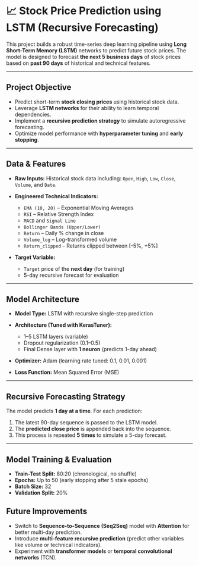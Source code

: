 # 📈 Stock Price Prediction using LSTM (Recursive Forecasting)

This project builds a robust time-series deep learning pipeline using **Long Short-Term Memory (LSTM)** networks to predict future stock prices. The model is designed to forecast **the next 5 business days** of stock prices based on **past 90 days** of historical and technical features.

---

## Project Objective

* Predict short-term **stock closing prices** using historical stock data.
* Leverage **LSTM networks** for their ability to learn temporal dependencies.
* Implement a **recursive prediction strategy** to simulate autoregressive forecasting.
* Optimize model performance with **hyperparameter tuning** and **early stopping**.

---

## Data & Features

* **Raw Inputs:**
  Historical stock data including: `Open`, `High`, `Low`, `Close`, `Volume`, and `Date`.

* **Engineered Technical Indicators:**

  * `EMA (10, 20)` – Exponential Moving Averages
  * `RSI` – Relative Strength Index
  * `MACD` and `Signal Line`
  * `Bollinger Bands (Upper/Lower)`
  * `Return` – Daily % change in close
  * `Volume_log` – Log-transformed volume
  * `Return_clipped` – Returns clipped between \[-5%, +5%]

* **Target Variable:**

  * `Target` price of the **next day** (for training)
  * 5-day recursive forecast for evaluation

---

##  Model Architecture

* **Model Type:** LSTM with recursive single-step prediction
* **Architecture (Tuned with KerasTuner):**

  * 1–5 LSTM layers (variable)
  * Dropout regularization (0.1–0.5)
  * Final Dense layer with **1 neuron** (predicts 1-day ahead)
* **Optimizer:** Adam (learning rate tuned: 0.1, 0.01, 0.001)
* **Loss Function:** Mean Squared Error (MSE)

---

## Recursive Forecasting Strategy

The model predicts **1 day at a time**. For each prediction:

1. The latest 90-day sequence is passed to the LSTM model.
2. The **predicted close price** is appended back into the sequence.
3. This process is repeated **5 times** to simulate a 5-day forecast.

---

##  Model Training & Evaluation

* **Train-Test Split:** 80:20 (chronological, no shuffle)
* **Epochs:** Up to 50 (early stopping after 5 stale epochs)
* **Batch Size:** 32
* **Validation Split:** 20%


## Future Improvements

* Switch to **Sequence-to-Sequence (Seq2Seq)** model with **Attention** for better multi-day prediction.
* Introduce **multi-feature recursive prediction** (predict other variables like volume or technical indicators).
* Experiment with **transformer models** or **temporal convolutional networks** (TCN).


